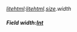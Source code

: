 _[litehtml](../../modules/litehtml/litehtml-module.md):[litehtml](../../modules/litehtml/litehtml-module.md).[size](../../modules/litehtml/litehtml-size.md).width_
##### Field width:[Int](../../modules/wonkey/wonkey-types-int.md)
